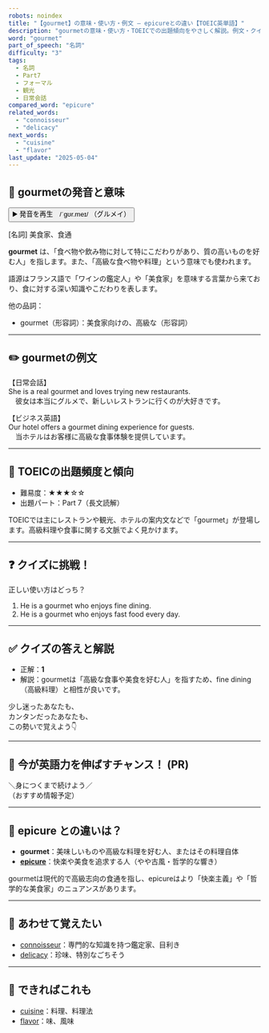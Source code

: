 ```yaml
---
robots: noindex
title: "【gourmet】の意味・使い方・例文 ― epicureとの違い【TOEIC英単語】"
description: "gourmetの意味・使い方・TOEICでの出題傾向をやさしく解説。例文・クイズ付きでepicureとの違いもわかりやすく学べます。"
word: "gourmet"
part_of_speech: "名詞"
difficulty: "3"
tags:
  - 名詞
  - Part7
  - フォーマル
  - 観光
  - 日常会話
compared_word: "epicure"
related_words:
  - "connoisseur"
  - "delicacy"
next_words:
  - "cuisine"
  - "flavor"
last_update: "2025-05-04"
---
```


## 🔰 gourmetの発音と意味

<button class="play-audio" onclick="playTTS('gourmet')">
  <span class="play-audio-main">
    ▶️ 発音を再生　/ˈɡʊr.meɪ/
  </span>
  <span class="play-audio-sub">
    （グルメイ）
  </span>
</button>

[名詞] 美食家、食通

**gourmet** は、「食べ物や飲み物に対して特にこだわりがあり、質の高いものを好む人」を指します。また、「高級な食べ物や料理」という意味でも使われます。

語源はフランス語で「ワインの鑑定人」や「美食家」を意味する言葉から来ており、食に対する深い知識やこだわりを表します。

他の品詞：  
- gourmet（形容詞）：美食家向けの、高級な（形容詞）

---

## ✏️ gourmetの例文

【日常会話】  
She is a real gourmet and loves trying new restaurants.  
　彼女は本当にグルメで、新しいレストランに行くのが大好きです。

【ビジネス英語】  
Our hotel offers a gourmet dining experience for guests.  
　当ホテルはお客様に高級な食事体験を提供しています。

---

## 🎯 TOEICの出題頻度と傾向

- 難易度：★★★☆☆
- 出題パート：Part 7（長文読解）

TOEICでは主にレストランや観光、ホテルの案内文などで「gourmet」が登場します。高級料理や食事に関する文脈でよく見かけます。

---

## ❓ クイズに挑戦！

正しい使い方はどっち？

1. He is a gourmet who enjoys fine dining.  
2. He is a gourmet who enjoys fast food every day.

---

## ✅ クイズの答えと解説

- 正解：**1**
- 解説：gourmetは「高級な食事や美食を好む人」を指すため、fine dining（高級料理）と相性が良いです。

少し迷ったあなたも、  
カンタンだったあなたも、  
この勢いで覚えよう👇️

---

## 🚀 今が英語力を伸ばすチャンス！ (PR)

<div class="info-center">
＼身につくまで続けよう／<br>  
（おすすめ情報予定）
</div>

---

## 🤔  epicure との違いは？

- **gourmet**：美味しいものや高級な料理を好む人、またはその料理自体
- **[epicure](/word/epicure)**：快楽や美食を追求する人（やや古風・哲学的な響き）

gourmetは現代的で高級志向の食通を指し、epicureはより「快楽主義」や「哲学的な美食家」のニュアンスがあります。

---

## 🧩 あわせて覚えたい

- [connoisseur](/word/connoisseur)：専門的な知識を持つ鑑定家、目利き
- [delicacy](/word/delicacy)：珍味、特別なごちそう

---

## 📖 できればこれも

- [cuisine](/word/cuisine)：料理、料理法
- [flavor](/word/flavor)：味、風味

<!-- cvid: aid02_bid24 -->
